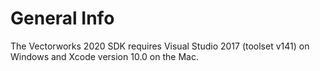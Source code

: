 # General Info

The Vectorworks 2020 SDK requires Visual Studio 2017 (toolset v141) on Windows and Xcode version 10.0 on the Mac.

<!-- Note: Update image references if any exist to point to the "images" subfolder -->
